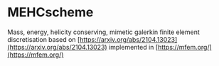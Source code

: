 # MEHCscheme
Mass, energy, helicity conserving, mimetic galerkin finite element discretisation based on [https://arxiv.org/abs/2104.13023](https://arxiv.org/abs/2104.13023) implemented in [https://mfem.org/](https://mfem.org/)
